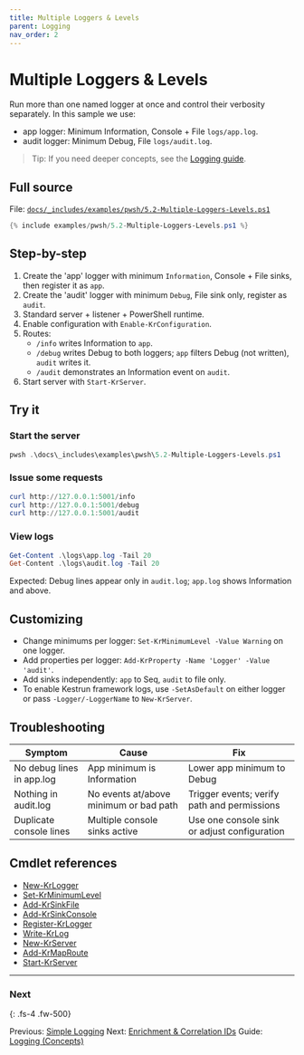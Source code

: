 ```yaml
---
title: Multiple Loggers & Levels
parent: Logging
nav_order: 2
---
```


# Multiple Loggers & Levels

Run more than one named logger at once and control their verbosity separately.
In this sample we use:

- app logger: Minimum Information, Console + File `logs/app.log`.
- audit logger: Minimum Debug, File `logs/audit.log`.

> Tip: If you need deeper concepts, see the [Logging guide](/guides/logging).

## Full source

File: [`docs/_includes/examples/pwsh/5.2-Multiple-Loggers-Levels.ps1`][5.2-Multiple-Loggers-Levels.ps1]

```powershell
{% include examples/pwsh/5.2-Multiple-Loggers-Levels.ps1 %}
```

## Step-by-step

1. Create the 'app' logger with minimum `Information`, Console + File sinks, then register it as `app`.
2. Create the 'audit' logger with minimum `Debug`, File sink only, register as `audit`.
3. Standard server + listener + PowerShell runtime.
4. Enable configuration with `Enable-KrConfiguration`.
5. Routes:
   - `/info` writes Information to `app`.
   - `/debug` writes Debug to both loggers; `app` filters Debug (not written), `audit` writes it.
   - `/audit` demonstrates an Information event on `audit`.
6. Start server with `Start-KrServer`.

## Try it

### Start the server

```powershell
pwsh .\docs\_includes\examples\pwsh\5.2-Multiple-Loggers-Levels.ps1
```

### Issue some requests

```powershell
curl http://127.0.0.1:5001/info
curl http://127.0.0.1:5001/debug
curl http://127.0.0.1:5001/audit
```

### View logs

```powershell
Get-Content .\logs\app.log -Tail 20
Get-Content .\logs\audit.log -Tail 20
```

Expected: Debug lines appear only in `audit.log`; `app.log` shows Information and above.

## Customizing

- Change minimums per logger: `Set-KrMinimumLevel -Value Warning` on one logger.
- Add properties per logger: `Add-KrProperty -Name 'Logger' -Value 'audit'`.
- Add sinks independently: `app` to Seq, `audit` to file only.
- To enable Kestrun framework logs, use `-SetAsDefault` on either logger or pass `-Logger/-LoggerName` to `New-KrServer`.

## Troubleshooting

| Symptom                   | Cause                                  | Fix                                          |
|---------------------------|----------------------------------------|----------------------------------------------|
| No debug lines in app.log | App minimum is Information             | Lower app minimum to Debug                   |
| Nothing in audit.log      | No events at/above minimum or bad path | Trigger events; verify path and permissions  |
| Duplicate console lines   | Multiple console sinks active          | Use one console sink or adjust configuration |

## Cmdlet references

- [New-KrLogger][New-KrLogger]
- [Set-KrMinimumLevel][Set-KrMinimumLevel]
- [Add-KrSinkFile][Add-KrSinkFile]
- [Add-KrSinkConsole][Add-KrSinkConsole]
- [Register-KrLogger][Register-KrLogger]
- [Write-KrLog][Write-KrLog]
- [New-KrServer][New-KrServer]
- [Add-KrMapRoute][Add-KrMapRoute]
- [Start-KrServer][Start-KrServer]

---

### Next

{: .fs-4 .fw-500}

Previous: [Simple Logging](./1.Simple-Logging)
Next: [Enrichment & Correlation IDs](./3.Enrichment-Correlation-IDs)
Guide: [Logging (Concepts)](/guides/logging)

[5.2-Multiple-Loggers-Levels.ps1]: /_includes/examples/pwsh/5.2-Multiple-Loggers-Levels.ps1
[New-KrLogger]: /pwsh/cmdlets/New-KrLogger
[Set-KrMinimumLevel]: /pwsh/cmdlets/Set-KrMinimumLevel
[Add-KrSinkFile]: /pwsh/cmdlets/Add-KrSinkFile
[Add-KrSinkConsole]: /pwsh/cmdlets/Add-KrSinkConsole
[Register-KrLogger]: /pwsh/cmdlets/Register-KrLogger
[Write-KrLog]: /pwsh/cmdlets/Write-KrLog
[New-KrServer]: /pwsh/cmdlets/New-KrServer
[Add-KrMapRoute]: /pwsh/cmdlets/Add-KrMapRoute
[Start-KrServer]: /pwsh/cmdlets/Start-KrServer
